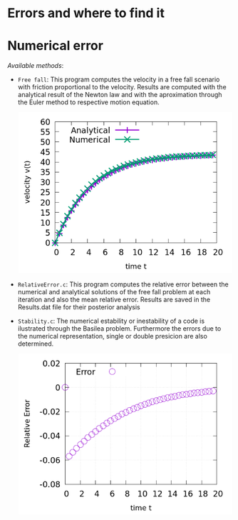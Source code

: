 Errors and where to find it 
=======


# Numerical error #

_Available methods_:

* `Free fall`:
   This program computes the velocity in a free fall scenario with friction proportional
   to the velocity. Results are computed with the analytical result of the Newton law and
   with the aproximation through the Euler method to respective motion equation.

   ![Expected results](https://github.com/Soft-Condensed-Matter/NumericalAnalisys/blob/main/Errors/FreeFall.png)


* `RelativeError.c`:
   This program computes the relative error between the numerical and analytical solutions
   of the free fall problem at each iteration and also the mean relative error. Results are 
   saved in the Results.dat file for their posterior analysis 


* `Stability.c`:
   The numerical estability or inestability of a code is ilustrated through the Basilea 
   problem. Furthermore the errors due to the numerical representation, single or double 
   presicion are also determined.

   ![Expected results](https://github.com/Soft-Condensed-Matter/NumericalAnalisys/blob/main/Errors/RelativError.png)
